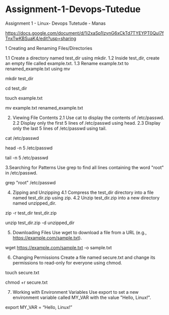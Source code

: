 # Assignment-1-Devops-Tutedue

Assignment 1 - Linux- Devops Tutetude - Manas

https://docs.google.com/document/d/1i2xaSp1lzynG6xCkTd7TYEYPT0Qul7fTnxTwKBSuaK4/edit?usp=sharing


1 Creating and Renaming Files/Directories

1.1 Create a directory named test_dir using mkdir.
1.2 Inside test_dir, create an empty file called example.txt.
1.3 Rename example.txt to renamed_example.txt using mv

mkdir test_dir

cd  test_dir

touch example.txt

mv example.txt renamed_example.txt


2. Viewing File Contents
2.1 Use cat to display the contents of /etc/passwd.
2.2 Display only the first 5 lines of /etc/passwd using head.
2.3 Display only the last 5 lines of /etc/passwd using tail.

cat /etc/passwd

head -n 5 /etc/passwd

tail -n 5 /etc/passwd


3.Searching for Patterns
Use grep to find all lines containing the word "root" in /etc/passwd.


grep "root" /etc/passwd


4. Zipping and Unzipping
4.1 Compress the test_dir directory into a file named test_dir.zip using zip.
4.2 Unzip test_dir.zip into a new directory named unzipped_dir.

zip -r test_dir test_dir.zip

unzip test_dir.zip -d unzipped_dir


5. Downloading Files
Use wget to download a file from a URL (e.g., https://example.com/sample.txt).


wget  https://example.com/sample.txt -o sample.txt



6. Changing Permissions
Create a file named secure.txt and change its permissions to read-only for everyone using chmod.

touch secure.txt

chmod +r secure.txt


7. Working with Environment Variables
Use export to set a new environment variable called MY_VAR with the value "Hello, Linux!".


export MY_VAR = “Hello, Linux!”






